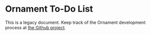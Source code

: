 # Ornament To-Do List

This is a legacy document. Keep track of the Ornament development process at [the Github project](https://github.com/katalyst/ornament/projects/1).